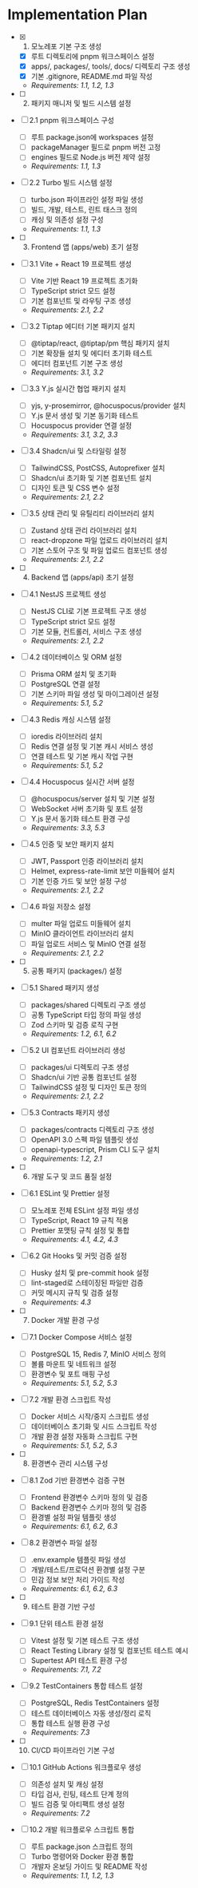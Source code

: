 # Implementation Plan

- [x] 1. 모노레포 기본 구조 생성
  - [x] 루트 디렉토리에 pnpm 워크스페이스 설정
  - [x] apps/, packages/, tools/, docs/ 디렉토리 구조 생성
  - [x] 기본 .gitignore, README.md 파일 작성
  - _Requirements: 1.1, 1.2, 1.3_

- [ ] 2. 패키지 매니저 및 빌드 시스템 설정
- [ ] 2.1 pnpm 워크스페이스 구성
  - [ ] 루트 package.json에 workspaces 설정
  - [ ] packageManager 필드로 pnpm 버전 고정
  - [ ] engines 필드로 Node.js 버전 제약 설정
  - _Requirements: 1.1, 1.3_

- [ ] 2.2 Turbo 빌드 시스템 설정
  - [ ] turbo.json 파이프라인 설정 파일 생성
  - [ ] 빌드, 개발, 테스트, 린트 태스크 정의
  - [ ] 캐싱 및 의존성 설정 구성
  - _Requirements: 1.1, 1.3_

- [ ] 3. Frontend 앱 (apps/web) 초기 설정
- [ ] 3.1 Vite + React 19 프로젝트 생성
  - [ ] Vite 기반 React 19 프로젝트 초기화
  - [ ] TypeScript strict 모드 설정
  - [ ] 기본 컴포넌트 및 라우팅 구조 생성
  - _Requirements: 2.1, 2.2_

- [ ] 3.2 Tiptap 에디터 기본 패키지 설치
  - [ ] @tiptap/react, @tiptap/pm 핵심 패키지 설치
  - [ ] 기본 확장들 설치 및 에디터 초기화 테스트
  - [ ] 에디터 컴포넌트 기본 구조 생성
  - _Requirements: 3.1, 3.2_

- [ ] 3.3 Y.js 실시간 협업 패키지 설치
  - [ ] yjs, y-prosemirror, @hocuspocus/provider 설치
  - [ ] Y.js 문서 생성 및 기본 동기화 테스트
  - [ ] Hocuspocus provider 연결 설정
  - _Requirements: 3.1, 3.2, 3.3_

- [ ] 3.4 Shadcn/ui 및 스타일링 설정
  - [ ] TailwindCSS, PostCSS, Autoprefixer 설치
  - [ ] Shadcn/ui 초기화 및 기본 컴포넌트 설치
  - [ ] 디자인 토큰 및 CSS 변수 설정
  - _Requirements: 2.1, 2.2_

- [ ] 3.5 상태 관리 및 유틸리티 라이브러리 설치
  - [ ] Zustand 상태 관리 라이브러리 설치
  - [ ] react-dropzone 파일 업로드 라이브러리 설치
  - [ ] 기본 스토어 구조 및 파일 업로드 컴포넌트 생성
  - _Requirements: 2.1, 2.2_

- [ ] 4. Backend 앱 (apps/api) 초기 설정
- [ ] 4.1 NestJS 프로젝트 생성
  - [ ] NestJS CLI로 기본 프로젝트 구조 생성
  - [ ] TypeScript strict 모드 설정
  - [ ] 기본 모듈, 컨트롤러, 서비스 구조 생성
  - _Requirements: 2.1, 2.2_

- [ ] 4.2 데이터베이스 및 ORM 설정
  - [ ] Prisma ORM 설치 및 초기화
  - [ ] PostgreSQL 연결 설정
  - [ ] 기본 스키마 파일 생성 및 마이그레이션 설정
  - _Requirements: 5.1, 5.2_

- [ ] 4.3 Redis 캐싱 시스템 설정
  - [ ] ioredis 라이브러리 설치
  - [ ] Redis 연결 설정 및 기본 캐시 서비스 생성
  - [ ] 연결 테스트 및 기본 캐시 작업 구현
  - _Requirements: 5.1, 5.2_

- [ ] 4.4 Hocuspocus 실시간 서버 설정
  - [ ] @hocuspocus/server 설치 및 기본 설정
  - [ ] WebSocket 서버 초기화 및 포트 설정
  - [ ] Y.js 문서 동기화 테스트 환경 구성
  - _Requirements: 3.3, 5.3_

- [ ] 4.5 인증 및 보안 패키지 설치
  - [ ] JWT, Passport 인증 라이브러리 설치
  - [ ] Helmet, express-rate-limit 보안 미들웨어 설치
  - [ ] 기본 인증 가드 및 보안 설정 구성
  - _Requirements: 2.1, 2.2_

- [ ] 4.6 파일 저장소 설정
  - [ ] multer 파일 업로드 미들웨어 설치
  - [ ] MinIO 클라이언트 라이브러리 설치
  - [ ] 파일 업로드 서비스 및 MinIO 연결 설정
  - _Requirements: 2.1, 2.2_

- [ ] 5. 공통 패키지 (packages/) 설정
- [ ] 5.1 Shared 패키지 생성
  - [ ] packages/shared 디렉토리 구조 생성
  - [ ] 공통 TypeScript 타입 정의 파일 생성
  - [ ] Zod 스키마 및 검증 로직 구현
  - _Requirements: 1.2, 6.1, 6.2_

- [ ] 5.2 UI 컴포넌트 라이브러리 생성
  - [ ] packages/ui 디렉토리 구조 생성
  - [ ] Shadcn/ui 기반 공통 컴포넌트 설정
  - [ ] TailwindCSS 설정 및 디자인 토큰 정의
  - _Requirements: 2.1, 2.2_

- [ ] 5.3 Contracts 패키지 생성
  - [ ] packages/contracts 디렉토리 구조 생성
  - [ ] OpenAPI 3.0 스펙 파일 템플릿 생성
  - [ ] openapi-typescript, Prism CLI 도구 설치
  - _Requirements: 1.2, 2.1_

- [ ] 6. 개발 도구 및 코드 품질 설정
- [ ] 6.1 ESLint 및 Prettier 설정
  - [ ] 모노레포 전체 ESLint 설정 파일 생성
  - [ ] TypeScript, React 19 규칙 적용
  - [ ] Prettier 포맷팅 규칙 설정 및 통합
  - _Requirements: 4.1, 4.2, 4.3_

- [ ] 6.2 Git Hooks 및 커밋 검증 설정
  - [ ] Husky 설치 및 pre-commit hook 설정
  - [ ] lint-staged로 스테이징된 파일만 검증
  - [ ] 커밋 메시지 규칙 및 검증 설정
  - _Requirements: 4.3_

- [ ] 7. Docker 개발 환경 구성
- [ ] 7.1 Docker Compose 서비스 설정
  - [ ] PostgreSQL 15, Redis 7, MinIO 서비스 정의
  - [ ] 볼륨 마운트 및 네트워크 설정
  - [ ] 환경변수 및 포트 매핑 구성
  - _Requirements: 5.1, 5.2, 5.3_

- [ ] 7.2 개발 환경 스크립트 작성
  - [ ] Docker 서비스 시작/중지 스크립트 생성
  - [ ] 데이터베이스 초기화 및 시드 스크립트 작성
  - [ ] 개발 환경 설정 자동화 스크립트 구현
  - _Requirements: 5.1, 5.2, 5.3_

- [ ] 8. 환경변수 관리 시스템 구성
- [ ] 8.1 Zod 기반 환경변수 검증 구현
  - [ ] Frontend 환경변수 스키마 정의 및 검증
  - [ ] Backend 환경변수 스키마 정의 및 검증
  - [ ] 환경별 설정 파일 템플릿 생성
  - _Requirements: 6.1, 6.2, 6.3_

- [ ] 8.2 환경변수 파일 설정
  - [ ] .env.example 템플릿 파일 생성
  - [ ] 개발/테스트/프로덕션 환경별 설정 구분
  - [ ] 민감 정보 보안 처리 가이드 작성
  - _Requirements: 6.1, 6.2, 6.3_

- [ ] 9. 테스트 환경 기반 구성
- [ ] 9.1 단위 테스트 환경 설정
  - [ ] Vitest 설정 및 기본 테스트 구조 생성
  - [ ] React Testing Library 설정 및 컴포넌트 테스트 예시
  - [ ] Supertest API 테스트 환경 구성
  - _Requirements: 7.1, 7.2_

- [ ] 9.2 TestContainers 통합 테스트 설정
  - [ ] PostgreSQL, Redis TestContainers 설정
  - [ ] 테스트 데이터베이스 자동 생성/정리 로직
  - [ ] 통합 테스트 실행 환경 구성
  - _Requirements: 7.3_

- [ ] 10. CI/CD 파이프라인 기본 구성
- [ ] 10.1 GitHub Actions 워크플로우 생성
  - [ ] 의존성 설치 및 캐싱 설정
  - [ ] 타입 검사, 린팅, 테스트 단계 정의
  - [ ] 빌드 검증 및 아티팩트 생성 설정
  - _Requirements: 7.2_

- [ ] 10.2 개발 워크플로우 스크립트 통합
  - [ ] 루트 package.json 스크립트 정의
  - [ ] Turbo 명령어와 Docker 환경 통합
  - [ ] 개발자 온보딩 가이드 및 README 작성
  - _Requirements: 1.1, 1.2, 1.3_